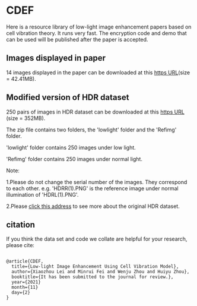 # CDEF
Here is a resource library of low-light image enhancement papers based on cell vibration theory. It runs very fast. The encryption code and demo that can be used will be published after the paper is accepted.

## Images displayed in paper

14 images displayed in the paper can be downloaded at this [https URL](https://cloud.189.cn/web/share?code=EbE73mRJbeua)(size = 42.41MB). 


## Modified version of HDR dataset

250 pairs of images in HDR dataset can be downloaded at this [https URL](https://cloud.189.cn/web/share?code=NZ7ZZbjeuAVz) (size = 352MB).

The zip file contains two folders, the 'lowlight' folder and the 'Refimg' folder.

'lowlight' folder contains 250 images under low light.

'Refimg' folder contains 250 images under normal light.

Note: 

1.Please do not change the serial number of the images. They correspond to each other. e.g.  'HDRR(1).PNG' is the reference image under normal illumination of 'HDRL(1).PNG'.

2.Please [click this address](https://live.ece.utexas.edu/research/HDRDB/hdr_index.html) to see more about the original HDR dataset.


## citation

If you think the data set and code we collate are helpful for your research, please cite:

```

@article{CDEF,
  title={Low-light Image Enhancement Using Cell Vibration Model},
  author={Xiaozhou Lei and Minrui Fei and Wenju Zhou and Huiyu Zhou},
  booktitle={It has been submitted to the journal for review.},
  year={2021}
  month={11}
  day={2}
}


```

